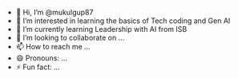 - 👋 Hi, I’m @mukulgup87
- 👀 I’m interested in learning the basics of Tech coding and Gen AI
- 🌱 I’m currently learning Leadership with AI from ISB
- 💞️ I’m looking to collaborate on ...
- 📫 How to reach me ...
- 😄 Pronouns: ...
- ⚡ Fun fact: ...

<!---
mukulgup87/mukulgup87 is a ✨ special ✨ repository because its `README.md` (this file) appears on your GitHub profile.
You can click the Preview link to take a look at your changes.
--->

